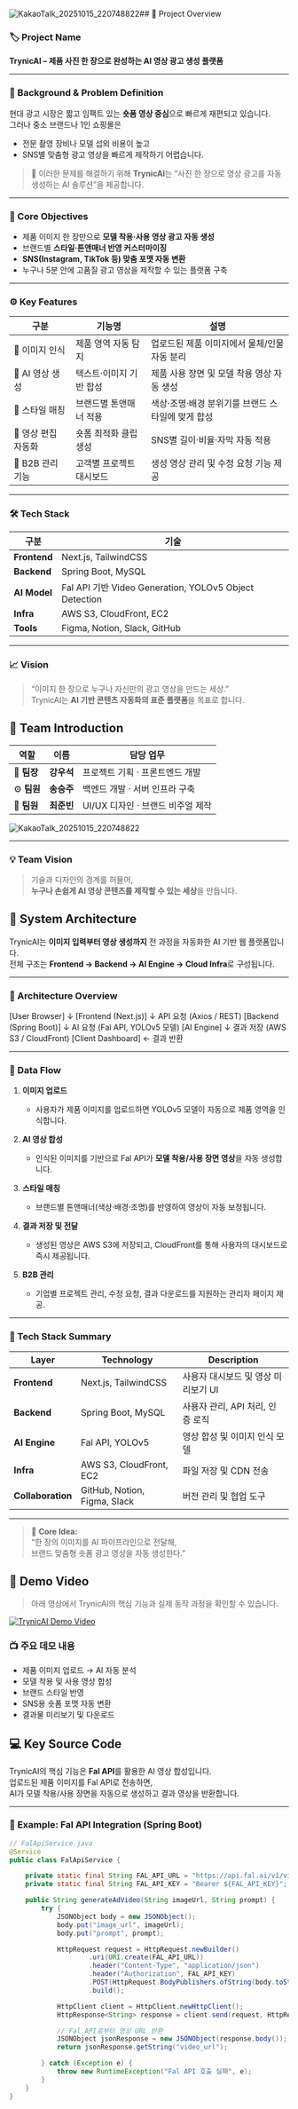 ![KakaoTalk_20251015_220748822](https://github.com/user-attachments/assets/67b9a247-fecc-4fa4-8156-180ab6ecafab)## 🧠 Project Overview

### 🏷️ Project Name  
**TrynicAI – 제품 사진 한 장으로 완성하는 AI 영상 광고 생성 플랫폼**

---

### 🎯 Background & Problem Definition  
현대 광고 시장은 짧고 임팩트 있는 **숏폼 영상 중심**으로 빠르게 재편되고 있습니다.  
그러나 중소 브랜드나 1인 쇼핑몰은  
- 전문 촬영 장비나 모델 섭외 비용이 높고  
- SNS별 맞춤형 광고 영상을 빠르게 제작하기 어렵습니다.  

> 📌 이러한 문제를 해결하기 위해 **TrynicAI**는 “사진 한 장으로 영상 광고를 자동 생성하는 AI 솔루션”을 제공합니다.

---

### 🧩 Core Objectives  
- 제품 이미지 한 장만으로 **모델 착용·사용 영상 광고 자동 생성**  
- 브랜드별 **스타일·톤앤매너 반영 커스터마이징**  
- **SNS(Instagram, TikTok 등) 맞춤 포맷 자동 변환**  
- 누구나 5분 안에 고품질 광고 영상을 제작할 수 있는 플랫폼 구축  

---

### ⚙️ Key Features

| 구분 | 기능명 | 설명 |
|------|---------|------|
| 🔹 이미지 인식 | 제품 영역 자동 탐지 | 업로드된 제품 이미지에서 물체/인물 자동 분리 |
| 🔹 AI 영상 생성 | 텍스트·이미지 기반 합성 | 제품 사용 장면 및 모델 착용 영상 자동 생성 |
| 🔹 스타일 매칭 | 브랜드별 톤앤매너 적용 | 색상·조명·배경 분위기를 브랜드 스타일에 맞게 합성 |
| 🔹 영상 편집 자동화 | 숏폼 최적화 클립 생성 | SNS별 길이·비율·자막 자동 적용 |
| 🔹 B2B 관리 기능 | 고객별 프로젝트 대시보드 | 생성 영상 관리 및 수정 요청 기능 제공 |

---

### 🛠️ Tech Stack

| 구분 | 기술 |
|------|------|
| **Frontend** | Next.js, TailwindCSS |
| **Backend** | Spring Boot, MySQL |
| **AI Model** | Fal API 기반 Video Generation, YOLOv5 Object Detection |
| **Infra** | AWS S3, CloudFront, EC2 |
| **Tools** | Figma, Notion, Slack, GitHub |

---

### 📈 Vision  
> “이미지 한 장으로 누구나 자신만의 광고 영상을 만드는 세상.”  
> TrynicAI는 **AI 기반 콘텐츠 자동화의 표준 플랫폼**을 목표로 합니다.

## 👥 Team Introduction

| 역할 | 이름 | 담당 업무 |
|------|------|------------|
| 🧭 **팀장** | **강우석** | 프로젝트 기획 · 프론트엔드 개발 |
| ⚙️ **팀원** | **송승주** | 백엔드 개발 · 서버 인프라 구축 |
| 🎨 **팀원** | **최준빈** | UI/UX 디자인 · 브랜드 비주얼 제작 |
![KakaoTalk_20251015_220748822](https://github.com/user-attachments/assets/77e5335f-55ee-43ef-9b14-5b1f017361d3)

---

### 💡 Team Vision  
> 기술과 디자인의 경계를 허물어,  
> **누구나 손쉽게 AI 영상 콘텐츠를 제작할 수 있는 세상**을 만듭니다.

## 🧩 System Architecture

TrynicAI는 **이미지 입력부터 영상 생성까지** 전 과정을 자동화한 AI 기반 웹 플랫폼입니다.  
전체 구조는 **Frontend → Backend → AI Engine → Cloud Infra**로 구성됩니다.

---

### 🔹 Architecture Overview
[User Browser]
↓
[Frontend (Next.js)]
↓ API 요청 (Axios / REST)
[Backend (Spring Boot)]
↓ AI 요청 (Fal API, YOLOv5 모델)
[AI Engine]
↓ 결과 저장 (AWS S3 / CloudFront)
[Client Dashboard] ← 결과 반환


---

### 🔹 Data Flow
1. **이미지 업로드**
   - 사용자가 제품 이미지를 업로드하면 YOLOv5 모델이 자동으로 제품 영역을 인식합니다.

2. **AI 영상 합성**
   - 인식된 이미지를 기반으로 Fal API가 **모델 착용/사용 장면 영상**을 자동 생성합니다.

3. **스타일 매칭**
   - 브랜드별 톤앤매너(색상·배경·조명)를 반영하여 영상이 자동 보정됩니다.

4. **결과 저장 및 전달**
   - 생성된 영상은 AWS S3에 저장되고, CloudFront를 통해 사용자의 대시보드로 즉시 제공됩니다.

5. **B2B 관리**
   - 기업별 프로젝트 관리, 수정 요청, 결과 다운로드를 지원하는 관리자 페이지 제공.

---

### 🧱 Tech Stack Summary

| Layer | Technology | Description |
|--------|-------------|-------------|
| **Frontend** | Next.js, TailwindCSS | 사용자 대시보드 및 영상 미리보기 UI |
| **Backend** | Spring Boot, MySQL | 사용자 관리, API 처리, 인증 로직 |
| **AI Engine** | Fal API, YOLOv5 | 영상 합성 및 이미지 인식 모델 |
| **Infra** | AWS S3, CloudFront, EC2 | 파일 저장 및 CDN 전송 |
| **Collaboration** | GitHub, Notion, Figma, Slack | 버전 관리 및 협업 도구 |

---

> 💬 **Core Idea:**  
> “한 장의 이미지를 AI 파이프라인으로 전달해,  
> 브랜드 맞춤형 숏폼 광고 영상을 자동 생성한다.”

## 🎥 Demo Video

> 아래 영상에서 TrynicAI의 핵심 기능과 실제 동작 과정을 확인할 수 있습니다.

[![TrynicAI Demo Video](https://img.youtube.com/vi/Z7EjJ330tmc/0.jpg)](https://www.youtube.com/watch?v=Z7EjJ330tmc)

### 📺 주요 데모 내용
- 제품 이미지 업로드 → AI 자동 분석
- 모델 착용 및 사용 영상 합성
- 브랜드 스타일 반영
- SNS용 숏폼 포맷 자동 변환
- 결과물 미리보기 및 다운로드

## 💻 Key Source Code

TrynicAI의 핵심 기능은 **Fal API**를 활용한 AI 영상 합성입니다.  
업로드된 제품 이미지를 Fal API로 전송하면,  
AI가 모델 착용/사용 장면을 자동으로 생성하고 결과 영상을 반환합니다.

---

### 🔹 Example: Fal API Integration (Spring Boot)

```java
// FalApiService.java
@Service
public class FalApiService {

    private static final String FAL_API_URL = "https://api.fal.ai/v1/videos/generate";
    private static final String FAL_API_KEY = "Bearer ${FAL_API_KEY}"; // 환경변수로 관리

    public String generateAdVideo(String imageUrl, String prompt) {
        try {
            JSONObject body = new JSONObject();
            body.put("image_url", imageUrl);
            body.put("prompt", prompt);

            HttpRequest request = HttpRequest.newBuilder()
                    .uri(URI.create(FAL_API_URL))
                    .header("Content-Type", "application/json")
                    .header("Authorization", FAL_API_KEY)
                    .POST(HttpRequest.BodyPublishers.ofString(body.toString()))
                    .build();

            HttpClient client = HttpClient.newHttpClient();
            HttpResponse<String> response = client.send(request, HttpResponse.BodyHandlers.ofString());

            // Fal API로부터 영상 URL 반환
            JSONObject jsonResponse = new JSONObject(response.body());
            return jsonResponse.getString("video_url");

        } catch (Exception e) {
            throw new RuntimeException("Fal API 호출 실패", e);
        }
    }
}
